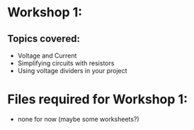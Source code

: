 # Workshop 1: 

## Topics covered:
- Voltage and Current
- Simplifying circuits with resistors
- Using voltage dividers in your project

# Files required for Workshop 1:
- none for now (maybe some worksheets?)
